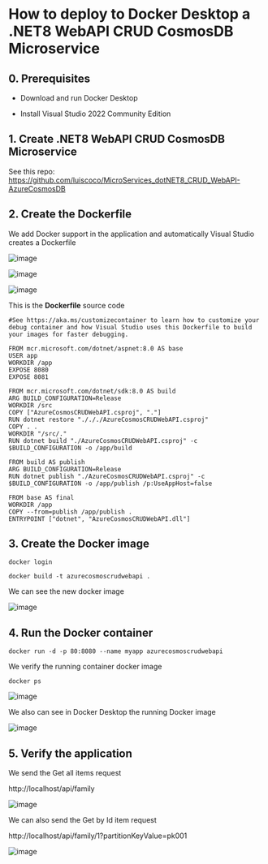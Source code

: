 # How to deploy  to Docker Desktop a .NET8 WebAPI CRUD CosmosDB Microservice

## 0. Prerequisites

- Download and run Docker Desktop

- Install Visual Studio 2022 Community Edition

## 1. Create .NET8 WebAPI CRUD CosmosDB Microservice

See this repo: https://github.com/luiscoco/MicroServices_dotNET8_CRUD_WebAPI-AzureCosmosDB

## 2. Create the Dockerfile

We add Docker support in the application and automatically Visual Studio creates a Dockerfile

![image](https://github.com/luiscoco/MicroServices_dotNET8_CRUD_WebAPI-deployed_to_Docker_DeskTop/assets/32194879/3e557814-6763-4d42-9265-60a6e772f700)

![image](https://github.com/luiscoco/MicroServices_dotNET8_CRUD_WebAPI-deployed_to_Docker_DeskTop/assets/32194879/af268365-edd9-4d6c-8267-53fd7caba91b)

![image](https://github.com/luiscoco/MicroServices_dotNET8_CRUD_WebAPI-deployed_to_Docker_DeskTop/assets/32194879/0c6d767d-e0f6-4cd5-a3c2-f0830f171ca2)

This is the **Dockerfile** source code

```
#See https://aka.ms/customizecontainer to learn how to customize your debug container and how Visual Studio uses this Dockerfile to build your images for faster debugging.

FROM mcr.microsoft.com/dotnet/aspnet:8.0 AS base
USER app
WORKDIR /app
EXPOSE 8080
EXPOSE 8081

FROM mcr.microsoft.com/dotnet/sdk:8.0 AS build
ARG BUILD_CONFIGURATION=Release
WORKDIR /src
COPY ["AzureCosmosCRUDWebAPI.csproj", "."]
RUN dotnet restore "./././AzureCosmosCRUDWebAPI.csproj"
COPY . .
WORKDIR "/src/."
RUN dotnet build "./AzureCosmosCRUDWebAPI.csproj" -c $BUILD_CONFIGURATION -o /app/build

FROM build AS publish
ARG BUILD_CONFIGURATION=Release
RUN dotnet publish "./AzureCosmosCRUDWebAPI.csproj" -c $BUILD_CONFIGURATION -o /app/publish /p:UseAppHost=false

FROM base AS final
WORKDIR /app
COPY --from=publish /app/publish .
ENTRYPOINT ["dotnet", "AzureCosmosCRUDWebAPI.dll"]
```

## 3. Create the Docker image

```
docker login
```

```
docker build -t azurecosmoscrudwebapi .
```

We can see the new docker image

![image](https://github.com/luiscoco/MicroServices_dotNET8_CRUD_WebAPI-deployed_to_Docker_DeskTop/assets/32194879/898a8a67-47fc-4e49-9603-c67777d58c65)

## 4. Run the Docker container

```
docker run -d -p 80:8080 --name myapp azurecosmoscrudwebapi
```

We verify the running container docker image

```
docker ps
```

![image](https://github.com/luiscoco/MicroServices_dotNET8_CRUD_WebAPI-deployed_to_Docker_DeskTop/assets/32194879/544b712f-13d1-4d3c-bc50-ae19085bda8d)

We also can see in Docker Desktop the running Docker image

![image](https://github.com/luiscoco/MicroServices_dotNET8_CRUD_WebAPI-deployed_to_Docker_DeskTop/assets/32194879/4977f5a4-47db-4f2f-b959-d33342485952)

## 5. Verify the application

We send the Get all items request

http://localhost/api/family

![image](https://github.com/luiscoco/MicroServices_dotNET8_CRUD_WebAPI-deployed_to_Docker_DeskTop/assets/32194879/5f46c76c-d7bd-4b6a-b2dd-8ea66e5d12bc)

We can also send the Get by Id item request

http://localhost/api/family/1?partitionKeyValue=pk001

![image](https://github.com/luiscoco/MicroServices_dotNET8_CRUD_WebAPI-deployed_to_Docker_DeskTop/assets/32194879/fcd9cc0f-14fd-40b4-bd88-f76746841cf4)
